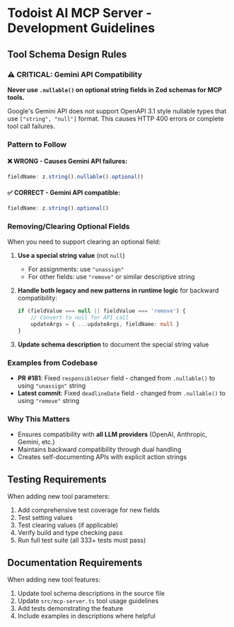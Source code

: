 # Todoist AI MCP Server - Development Guidelines

## Tool Schema Design Rules

### ⚠️ CRITICAL: Gemini API Compatibility

**Never use `.nullable()` on optional string fields in Zod schemas for MCP tools.**

Google's Gemini API does not support OpenAPI 3.1 style nullable types that use `["string", "null"]` format. This causes HTTP 400 errors or complete tool call failures.

### Pattern to Follow

#### ❌ WRONG - Causes Gemini API failures:
```typescript
fieldName: z.string().nullable().optional()
```

#### ✅ CORRECT - Gemini API compatible:
```typescript
fieldName: z.string().optional()
```

### Removing/Clearing Optional Fields

When you need to support clearing an optional field:

1. **Use a special string value** (not `null`)
   - For assignments: use `"unassign"`
   - For other fields: use `"remove"` or similar descriptive string

2. **Handle both legacy and new patterns in runtime logic** for backward compatibility:
   ```typescript
   if (fieldValue === null || fieldValue === 'remove') {
       // Convert to null for API call
       updateArgs = { ...updateArgs, fieldName: null }
   }
   ```

3. **Update schema description** to document the special string value

### Examples from Codebase

- **PR #181**: Fixed `responsibleUser` field - changed from `.nullable()` to using `"unassign"` string
- **Latest commit**: Fixed `deadlineDate` field - changed from `.nullable()` to using `"remove"` string

### Why This Matters

- Ensures compatibility with **all LLM providers** (OpenAI, Anthropic, Gemini, etc.)
- Maintains backward compatibility through dual handling
- Creates self-documenting APIs with explicit action strings

## Testing Requirements

When adding new tool parameters:

1. Add comprehensive test coverage for new fields
2. Test setting values
3. Test clearing values (if applicable)
4. Verify build and type checking pass
5. Run full test suite (all 333+ tests must pass)

## Documentation Requirements

When adding new tool features:

1. Update tool schema descriptions in the source file
2. Update `src/mcp-server.ts` tool usage guidelines
3. Add tests demonstrating the feature
4. Include examples in descriptions where helpful
